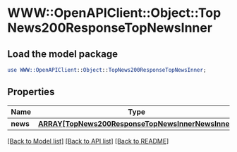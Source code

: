 # WWW::OpenAPIClient::Object::TopNews200ResponseTopNewsInner

## Load the model package
```perl
use WWW::OpenAPIClient::Object::TopNews200ResponseTopNewsInner;
```

## Properties
Name | Type | Description | Notes
------------ | ------------- | ------------- | -------------
**news** | [**ARRAY[TopNews200ResponseTopNewsInnerNewsInner]**](TopNews200ResponseTopNewsInnerNewsInner.md) |  | [optional] 

[[Back to Model list]](../README.md#documentation-for-models) [[Back to API list]](../README.md#documentation-for-api-endpoints) [[Back to README]](../README.md)



